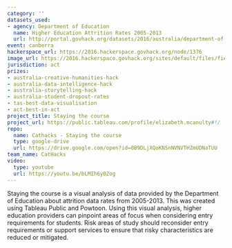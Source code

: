 ```yaml
---
category: ''
datasets_used:
- agency: Department of Education
  name: Higher Education Attrition Rates 2005-2013
  url: http://portal.govhack.org/datasets/2016/australia/department-of-education-and-training/higher-education-attrition-rates-2005-2013.html
event: canberra
hackerspace_url: https://2016.hackerspace.govhack.org/node/1376
image_url: https://2016.hackerspace.govhack.org/sites/default/files/field/image/Screen%20Shot%202016-07-31%20at%202.25.04%20pm.png
jurisdiction: act
prizes:
- australia-creative-humanities-hack
- australia-data-intelligence-hack
- australia-storytelling-hack
- australia-student-dropout-rates
- tas-best-data-visualisation
- act-best-in-act
project_title: Staying the course
project_url: https://public.tableau.com/profile/elizabeth.mcanulty#!/
repo:
  name: Cathacks - Staying the course
  type: google-drive
  url: https://drive.google.com/open?id=0B9DLjXQoKNSnNVNVTHZmUDNaTUU
team_name: CatHacks
video:
  type: youtube
  url: https://youtu.be/bLMIh6y02og
---
```


Staying the course is a visual analysis of data provided by the Department of Education about attrition data rates from 2005-2013.
This was created using Tableau Public and Powtoon.
Using this visual analysis, higher education providers can pinpoint areas of focus when considering entry requirements for students. Risk areas of study should reconsider entry requirements or support services to ensure that risky characteristics are reduced or mitigated.